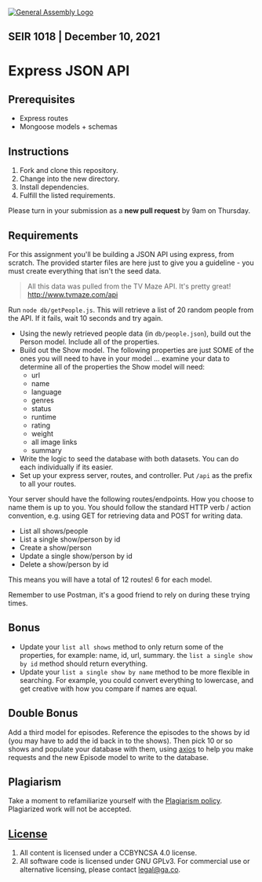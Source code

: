 [![General Assembly Logo](https://camo.githubusercontent.com/1a91b05b8f4d44b5bbfb83abac2b0996d8e26c92/687474703a2f2f692e696d6775722e636f6d2f6b6538555354712e706e67)](https://generalassemb.ly/education/web-development-immersive)

## SEIR 1018 | December 10, 2021

# Express JSON API

## Prerequisites

- Express routes
- Mongoose models + schemas

## Instructions

1. Fork and clone this repository.
1. Change into the new directory.
1. Install dependencies.
1. Fulfill the listed requirements.

Please turn in your submission as a **new pull request** by 9am on Thursday.

## Requirements

For this assignment you'll be building a JSON API using express, from scratch. The provided starter files are here just to give you a guideline - you must create everything that isn't the seed data.

> All this data was pulled from the TV Maze API. It's pretty great! http://www.tvmaze.com/api

Run `node db/getPeople.js`. This will retrieve a list of 20 random people from the API. If it fails, wait 10 seconds and try again.

- Using the newly retrieved people data (in `db/people.json`), build out the Person model. Include all of the properties.
- Build out the Show model. The following properties are just SOME of the ones you will need to have in your model ... examine your data to determine all of the properties the Show model will need:
  - url
  - name
  - language
  - genres
  - status
  - runtime
  - rating
  - weight
  - all image links
  - summary
- Write the logic to seed the database with both datasets. You can do each individually if its easier.
- Set up your express server, routes, and controller. Put `/api` as the prefix to all your routes.

Your server should have the following routes/endpoints. How you choose to name them is up to you. You should follow the standard HTTP verb / action convention, e.g. using GET for retrieving data and POST for writing data.

- List all shows/people
- List a single show/person by id
- Create a show/person
- Update a single show/person by id
- Delete a show/person by id

This means you will have a total of 12 routes! 6 for each model.

Remember to use Postman, it's a good friend to rely on during these trying times.

## Bonus

- Update your `list all shows` method to only return some of the properties, for example: name, id, url, summary. the `list a single show by id` method should return everything.
- Update your `list a single show by name` method to be more flexible in searching. For example, you could convert everything to lowercase, and get creative with how you compare if names are equal.

## Double Bonus

Add a third model for episodes. Reference the episodes to the shows by id (you may have to add the id back in to the shows). Then pick 10 or so shows and populate your database with them, using [axios](https://github.com/axios/axios) to help you make requests and the new Episode model to write to the database.

## Plagiarism

Take a moment to refamiliarize yourself with the [Plagiarism policy](https://git.generalassemb.ly/DC-WDI/Administrative/blob/master/plagiarism.md). Plagiarized work will not be accepted.

## [License](LICENSE)

1.  All content is licensed under a CC­BY­NC­SA 4.0 license.
1.  All software code is licensed under GNU GPLv3. For commercial use or alternative licensing, please contact legal@ga.co.
